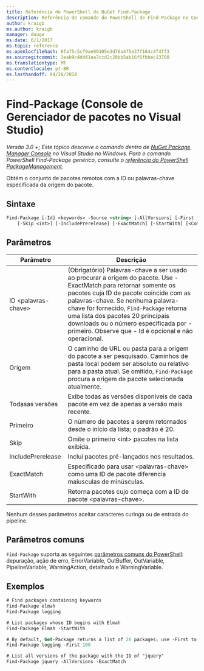 ```yaml
---
title: Referência de PowerShell do NuGet Find-Package
description: Referência de comando do PowerShell de Find-Package no Console do Gerenciador de pacotes do NuGet no Visual Studio.
author: kraigb
ms.author: kraigb
manager: douge
ms.date: 6/1/2017
ms.topic: reference
ms.openlocfilehash: 0faf5c5cf9ae99105e3d76a4f5e37f164c4f4ff3
ms.sourcegitcommit: 3eab9c4dd41ea7ccd2c28bb5ab16f6fbbec13708
ms.translationtype: MT
ms.contentlocale: pt-BR
ms.lasthandoff: 04/26/2018
---
```

# <a name="find-package-package-manager-console-in-visual-studio"></a>Find-Package (Console de Gerenciador de pacotes no Visual Studio)

*Versão 3.0 +; Este tópico descreve o comando dentro de [NuGet Package Manager Console](package-manager-console.md) no Visual Studio no Windows. Para o comando PowerShell Find-Package genérico, consulte o [referência do PowerShell PackageManagement](/powershell/module/packagemanagement/?view=powershell-6).*

Obtém o conjunto de pacotes remotos com a ID ou palavras-chave especificada da origem do pacote.

## <a name="syntax"></a>Sintaxe

```ps
Find-Package [-Id] <keywords> -Source <string> [-AllVersions] [-First [<int>]]
    [-Skip <int>] [-IncludePrerelease] [-ExactMatch] [-StartWith] [<CommonParameters>]
```

## <a name="parameters"></a>Parâmetros

| Parâmetro | Descrição |
| --- | --- |
| ID &lt;palavras-chave&gt; | (Obrigatório) Palavras-chave a ser usado ao procurar a origem do pacote. Use - ExactMatch para retornar somente os pacotes cuja ID de pacote coincide com as palavras-chave. Se nenhuma palavra-chave for fornecido, `Find-Package` retorna uma lista dos pacotes 20 principais downloads ou o número especificada por - primeiro. Observe que - Id é opcional e não operacional. |
| Origem | O caminho de URL ou pasta para a origem do pacote a ser pesquisado. Caminhos de pasta local podem ser absoluto ou relativo para a pasta atual. Se omitido, `Find-Package` procura a origem de pacote selecionada atualmente. |
| Todasas versões | Exibe todas as versões disponíveis de cada pacote em vez de apenas a versão mais recente. |
| Primeiro | O número de pacotes a serem retornados desde o início da lista; o padrão é 20. |
| Skip | Omite o primeiro &lt;int&gt; pacotes na lista exibida.  |
| IncludePrerelease | Inclui pacotes pré-lançados nos resultados. |
| ExactMatch | Especificado para usar &lt;palavras-chave&gt; como uma ID de pacote diferencia maiusculas de minúsculas. |
| StartWith | Retorna pacotes cujo começa com a ID de pacote &lt;palavras-chave&gt;. |

Nenhum desses parâmetros aceitar caracteres curinga ou de entrada do pipeline.

## <a name="common-parameters"></a>Parâmetros comuns

`Find-Package` suporta as seguintes [parâmetros comuns do PowerShell](http://go.microsoft.com/fwlink/?LinkID=113216): depuração, ação de erro, ErrorVariable, OutBuffer, OutVariable, PipelineVariable, WarningAction, detalhado e WarningVariable.

## <a name="examples"></a>Exemplos

```ps
# Find packages containing keywords
Find-Package elmah
Find-Package logging

# List packages whose ID begins with Elmah
Find-Package Elmah -StartWith

# By default, Get-Package returns a list of 20 packages; use -First to show more
Find-Package logging -First 100

# List all versions of the package with the ID of "jquery"
Find-Package jquery -AllVersions -ExactMatch
```
